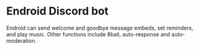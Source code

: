 # Endroid Discord bot
 Endroid can send welcome and goodbye message embeds, set reminders, and play music.
 Other functions include 8ball, auto-response and auto-moderation.
